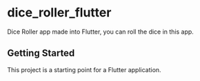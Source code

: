 # dice_roller_flutter

Dice Roller app made into Flutter, you can roll the dice in this app.

## Getting Started

This project is a starting point for a Flutter application.

